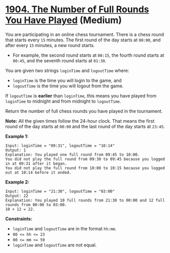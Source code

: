# [1904. The Number of Full Rounds You Have Played][link] (Medium)

[link]: https://leetcode.com/problems/the-number-of-full-rounds-you-have-played/

You are participating in an online chess tournament. There is a chess round that starts every `15`
minutes. The first round of the day starts at `00:00`, and after every `15` minutes, a new round
starts.

- For example, the second round starts at `00:15`, the fourth round starts at `00:45`, and the
seventh round starts at `01:30`.

You are given two strings `loginTime` and `logoutTime` where:

- `loginTime` is the time you will login to the game, and
- `logoutTime` is the time you will logout from the game.

If `logoutTime` is **earlier** than `loginTime`, this means you have played from `loginTime` to
midnight and from midnight to `logoutTime`.

Return the number of full chess rounds you have played in the tournament.

**Note:** All the given times follow the 24-hour clock. That means the first round of the day starts
at `00:00` and the last round of the day starts at `23:45`.

**Example 1:**

```
Input: loginTime = "09:31", logoutTime = "10:14"
Output: 1
Explanation: You played one full round from 09:45 to 10:00.
You did not play the full round from 09:30 to 09:45 because you logged in at 09:31 after it began.
You did not play the full round from 10:00 to 10:15 because you logged out at 10:14 before it ended.
```

**Example 2:**

```
Input: loginTime = "21:30", logoutTime = "03:00"
Output: 22
Explanation: You played 10 full rounds from 21:30 to 00:00 and 12 full rounds from 00:00 to 03:00.
10 + 12 = 22.
```

**Constraints:**

- `loginTime` and `logoutTime` are in the format `hh:mm`.
- `00 <= hh <= 23`
- `00 <= mm <= 59`
- `loginTime` and `logoutTime` are not equal.
